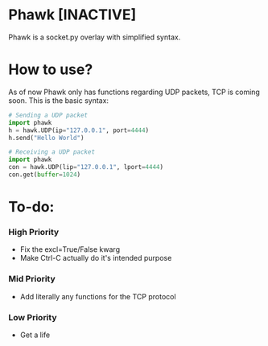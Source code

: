 # Phawk \[INACTIVE\]
<p>
Phawk is a socket.py overlay with simplified syntax.
</p>

# How to use?
<p>
  As of now Phawk only has functions regarding UDP packets, 
  TCP is coming soon. This is the basic syntax:
  
```py
# Sending a UDP packet
import phawk
h = hawk.UDP(ip="127.0.0.1", port=4444)
h.send("Hello World")
```
 
```py
# Receiving a UDP packet
import phawk
con = hawk.UDP(lip="127.0.0.1", lport=4444)
con.get(buffer=1024)  
```
  
</p>

# To-do:

### High Priority
- Fix the excl=True/False kwarg
- Make Ctrl-C actually do it's intended purpose

### Mid Priority
- Add literally any functions for the TCP protocol

### Low Priority
- Get a life
